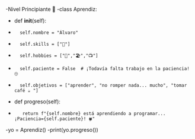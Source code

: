 -Nivel Principiante 🚀
-class Aprendiz:
-   def __init__(self):
-       self.nombre = "Álvaro"
-       self.skills = ["🐍"]
-       self.hobbies = ["📸","🏖️","📺"]
-       self.paciente = False  # ¡Todavía falta trabajo en la paciencia! 🙄
-       self.objetivos = ["aprender", "no romper nada... mucho", "tomar café ☕ "]

-   def progreso(self):
-        return f"{self.nombre} está aprendiendo a programar... ¡Paciencia={self.paciente}! 🍀"

-yo = Aprendiz()
-print(yo.progreso())
